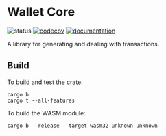 # Wallet Core

![status](https://github.com/dusk-network/wallet-core/workflows/Dusk%20CI/badge.svg)
[![codecov](https://codecov.io/gh/dusk-network/wallet-core/branch/main/graph/badge.svg?token=9W3J09AWZG)](https://codecov.io/gh/dusk-network/wallet-core)
[![documentation](https://img.shields.io/badge/docs-wallet-blue?logo=rust)](https://docs.rs/dusk-wallet-core/)

A library for generating and dealing with transactions.

## Build

To build and test the crate:

```shell
cargo b
cargo t --all-features
```

To build the WASM module:

```shell
cargo b --release --target wasm32-unknown-unknown
```
